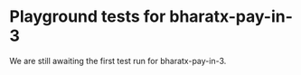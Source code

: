 # Playground tests for bharatx-pay-in-3
We are still awaiting the first test run for bharatx-pay-in-3.
